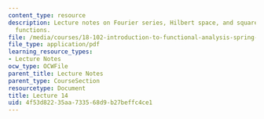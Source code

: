 ```yaml
---
content_type: resource
description: Lecture notes on Fourier series, Hilbert space, and square-integrable
  functions.
file: /media/courses/18-102-introduction-to-functional-analysis-spring-2009/4f53d82235aa733568d9b27beffc4ce1_MIT18_102s09_lec14.pdf
file_type: application/pdf
learning_resource_types:
- Lecture Notes
ocw_type: OCWFile
parent_title: Lecture Notes
parent_type: CourseSection
resourcetype: Document
title: Lecture 14
uid: 4f53d822-35aa-7335-68d9-b27beffc4ce1
---
```

